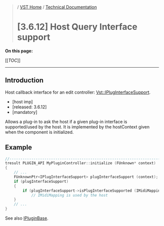 >/ [VST Home](../../../) / [Technical Documentation](../../Index.md)
>
># \[3.6.12\] Host Query Interface support

**On this page:**

[[_TOC_]]

---

## Introduction

Host callback interface for an edit controller: [Vst::IPlugInterfaceSupport](https://steinbergmedia.github.io/vst3_doc/vstinterfaces/classSteinberg_1_1Vst_1_1IPlugInterfaceSupport.html).

- \[host imp\]
- \[released: 3.6.12\]
- \[mandatory\]

Allows a plug-in to ask the host if a given plug-in interface is supported/used by the host. It is implemented by the hostContext given when the component is initialized.

## Example

``` c++
//------------------------------------------------------------------------
tresult PLUGIN_API MyPluginController::initialize (FUnknown* context)
{
    // ...
    FUnknownPtr<IPlugInterfaceSupport> plugInterfaceSupport (context);
    if (plugInterfaceSupport)
    {
        if (plugInterfaceSupport->isPlugInterfaceSupported (IMidiMapping::iid) == kResultTrue)
            // IMidiMapping is used by the host
    }
    // ...
}
```

See also [IPluginBase](https://steinbergmedia.github.io/vst3_doc/base/classSteinberg_1_1IPluginBase.html).

